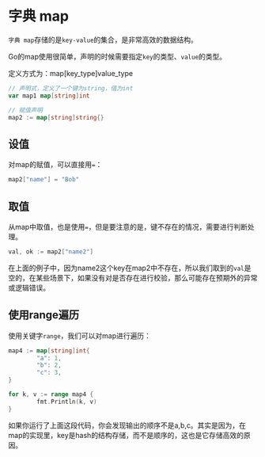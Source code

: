# 字典 map
`字典 map`存储的是`key-value`的集合，是非常高效的数据结构。

Go的map使用很简单，声明的时候需要指定`key`的类型、`value`的类型。

定义方式为：map[key_type]value_type

```Go
// 声明式，定义了一个键为string，值为int
var map1 map[string]int

// 赋值声明
map2 := map[string]string{}
```

## 设值

对map的赋值，可以直接用`=`：

```Go
map2["name"] = "Bob"
```

## 取值

从map中取值，也是使用`=`，但是要注意的是，键不存在的情况，需要进行判断处理。

```Go
val, ok := map2["name2"]
```

在上面的例子中，因为name2这个key在map2中不存在，所以我们取到的`val`是空的，在某些场景下，如果没有对是否存在进行校验，那么可能存在预期外的异常或逻辑错误。

## 使用range遍历

使用关键字`range`，我们可以对map进行遍历：

```Go
map4 := map[string]int{
        "a": 1,
        "b": 2,
        "c": 3,
}

for k, v := range map4 {
        fmt.Println(k, v)
}
```

如果你运行了上面这段代码，你会发现输出的顺序不是a,b,c。其实是因为，在map的实现里，key是hash的结构存储，而不是顺序的，这也是它存储高效的原因。
